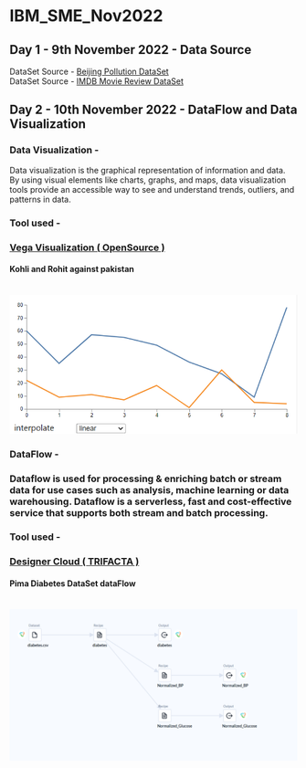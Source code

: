 # IBM_SME_Nov2022

<h2> Day 1 - 9th November 2022 - Data Source </h2>

DataSet Source - <a href="https://www.kaggle.com/datasets/sid321axn/beijing-multisite-airquality-data-set">Beijing Pollution DataSet</a><br>
DataSet Source - <a href="https://www.kaggle.com/datasets/lakshmi25npathi/imdb-dataset-of-50k-movie-reviews ">IMDB Movie Review DataSet</a>
<br>


<h2> Day 2 - 10th November 2022 - DataFlow and Data Visualization </h2>

<h3> Data Visualization -  </h3>

Data visualization is the graphical representation of information and data. By using visual elements like charts, graphs, and maps, data visualization tools provide an accessible way to see and understand trends, outliers, and patterns in data. 

<h3> Tool used - <h3>  <a href="https://vega.github.io/vega/">Vega Visualization ( OpenSource ) </a>
<br>
<h4> Kohli and Rohit against pakistan<h4>
<br>

<img src="Visualization_vega/Kohli_and_Rohit_Sharma_vs_Pak.png" alt="Chart">

<h3> DataFlow - <h3>

Dataflow is used for processing & enriching batch or stream data for use cases such as analysis, machine learning or data warehousing. Dataflow is a serverless, fast and cost-effective service that supports both stream and batch processing.

<h3> Tool used - <h3>  <a href="https://cloud.trifacta.com/"> Designer Cloud ( TRIFACTA ) </a>

<br>
<h4> Pima Diabetes DataSet dataFlow<h4>
<br>

<img src="flow_Diabetes_DataFlow/Diabetes_DataFlow.png" alt="Girl in a jacket">
